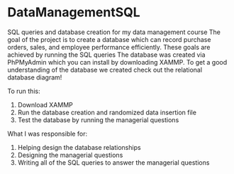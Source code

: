 # DataManagementSQL
SQL queries and database creation for my data management course
The goal of the project is to create a database which can record purchase orders, sales, and employee performance efficiently. 
These goals are achieved by running the SQL queries
The database was created via PhPMyAdmin which you can install by downloading XAMMP.
To get a good understanding of the database we created check out the relational database diagram!

To run this:
1. Download XAMMP
2. Run the database creation and randomized data insertion file
3. Test the database by running the managerial questions

What I was responsible for:
1. Helping design the database relationships
2. Designing the managerial questions
3. Writing all of the SQL queries to answer the managerial questions
